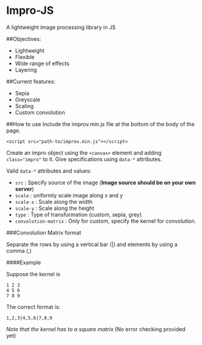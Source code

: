 # Impro-JS
A lightweight image processing library in JS

##Objectives:
- Lightweight
- Flexible
- Wide range of effects
- Layering

##Current features:
- Sepia
- Greyscale
- Scaling
- Custom convolution

##How to use
Include the improv.min.js file at the bottom of the body of the page.
```
<script src="path-to/improv.min.js"></script>
```

Create an impro object using the `<canvas>` element and adding `class="impro"` to it. Give specifications using  `data-*` attributes.

Valid `data-*` attributes and values:
- `src` : Specify source of the image (**Image source should be on your own server**)
- `scale` : uniformly scale image along x and y
- `scale-x` : Scale along the width
- `scale-y` : Scale along the height
- `type` : Type of transformation (custom, sepia, grey)
- `convolution-matrix` : Only for custom, specify the kernel for convolution. 

###Convolution Matrix format

Separate the rows by using a vertical bar (|) and elements by using a comma (,)

####Example

Suppose the kernel is
```
1 2 3
4 5 6
7 8 9
```
The correct format is:
```
1,2,3|4,5,6|7,8,9
```
*Note that the kernel has to a square matrix* (No error checking provided yet)
